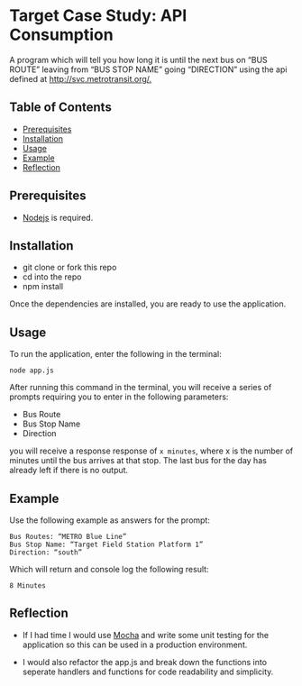 # Target Case Study: API Consumption

A program which will tell you how long it is until the next bus on “BUS ROUTE” leaving from “BUS STOP NAME” going “DIRECTION” using the api defined at <http://svc.metrotransit.org/.>

## Table of Contents

- [Prerequisites](#prerequisites)
- [Installation](#installation)
- [Usage](#usage)
- [Example](#example)
- [Reflection](#reflection)

## Prerequisites

* [Nodejs](https://nodejs.org/en/download/) is required.

## Installation

* git clone or fork this repo </br>
* cd into the repo </br>
* npm install       </br>

Once the dependencies are installed, you are ready to use the application.

## Usage

To run the application, enter the following in the terminal:

```
node app.js
```

After running this command in the terminal, you will receive a series of prompts requiring you to enter in the following parameters:

* Bus Route
* Bus Stop Name
* Direction

you will receive a response response of `x minutes`, where x is the number of minutes until the bus arrives at that stop.
The last bus for the day has already left if there is no output.

## Example

Use the following example as answers for the prompt:
```
Bus Routes: “METRO Blue Line” 
Bus Stop Name: “Target Field Station Platform 1” 
Direction: “south”
```
Which will return and console log the following result:
```
8 Minutes
```

## Reflection

* If I had time I would use [Mocha](https://mochajs.org/) and write some unit testing for the application so this can be used in a production environment.

* I would also refactor the app.js and break down the functions into seperate handlers and functions for code readability and simplicity.
